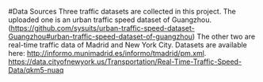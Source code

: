 #Data Sources
Three traffic datasets are collected in this project.
The uploaded one is an urban traffic speed dataset of Guangzhou. (https://github.com/sysuits/urban-traffic-speed-dataset-Guangzhou#urban-traffic-speed-dataset-of-guangzhou)
The other two are real-time traffic data of Madrid and New York City. Datasets are available here:
http://informo.munimadrid.es/informo/tmadrid/pm.xml.
https://data.cityofnewyork.us/Transportation/Real-Time-Traffic-Speed-Data/qkm5-nuaq
